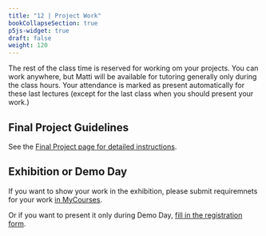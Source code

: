 ```yaml
---
title: "12 | Project Work"
bookCollapseSection: true
p5js-widget: true
draft: false
weight: 120
---
```


The rest of the class time is reserved for working om your projects. You can work anywhere, but Matti will be available for tutoring generally only during the class hours. Your attendance is marked as present automatically for these last lectures (except for the last class when you should present your work.)

## Final Project Guidelines

See the [Final Project page for detailed instructions](../final-project/).

## Exhibition or Demo Day

If you want to show your work in the exhibition, please submit requiremnets for your work [in MyCourses](https://mycourses.aalto.fi/mod/assign/view.php?id=1111345&forceview=1).

Or if you want to present it only during Demo Day, [fill in the registration form](https://docs.google.com/forms/d/e/1FAIpQLScNiSdtNJPM0DDRLPgh0RXZrCx99WhK5p8fexa3xEdIfw5jBw/viewform).